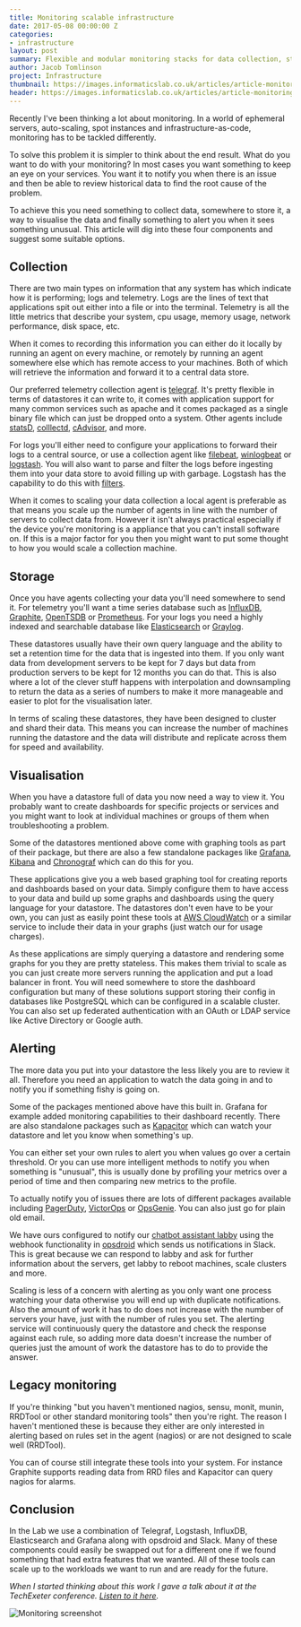 ```yaml
---
title: Monitoring scalable infrastructure
date: 2017-05-08 00:00:00 Z
categories:
- infrastructure
layout: post
summary: Flexible and modular monitoring stacks for data collection, storage, alerting and visualisation.
author: Jacob Tomlinson
project: Infrastructure
thumbnail: https://images.informaticslab.co.uk/articles/article-monitoring/bff4cefb8273cd0c1aafd1055d9c90b9.png
header: https://images.informaticslab.co.uk/articles/article-monitoring/29709f05a71b43ff096589fdb490a804.png
---
```


Recently I've been thinking a lot about monitoring. In a world of ephemeral servers, auto-scaling, spot instances and infrastructure-as-code, monitoring has to be tackled differently.

To solve this problem it is simpler to think about the end result. What do you want to do with your monitoring? In most cases you want something to keep an eye on your services. You want it to notify you when there is an issue and then be able to review historical data to find the root cause of the problem.

To achieve this you need something to collect data, somewhere to store it, a way to visualise the data and finally something to alert you when it sees something unusual. This article will dig into these four components and suggest some suitable options.

## Collection

There are two main types on information that any system has which indicate how it is performing; logs and telemetry. Logs are the lines of text that applications spit out either into a file or into the terminal. Telemetry is all the little metrics that describe your system, cpu usage, memory usage, network performance, disk space, etc.

When it comes to recording this information you can either do it locally by running an agent on every machine, or remotely by running an agent somewhere else which has remote access to your machines. Both of which will retrieve the information and forward it to a central data store.

Our preferred telemetry collection agent is [telegraf](https://www.influxdata.com/telegraf/). It's pretty flexible in terms of datastores it can write to, it comes with application support for many common services such as apache and it comes packaged as a single binary file which can just be dropped onto a system. Other agents include [statsD](https://github.com/etsy/statsd), [colllectd](https://collectd.org/), [cAdvisor](https://github.com/google/cadvisor), and more.

For logs you'll either need to configure your applications to forward their logs to a central source, or use a collection agent like [filebeat](https://www.elastic.co/products/beats/filebeat), [winlogbeat](https://www.elastic.co/products/beats/winlogbeat) or [logstash](https://www.elastic.co/products/logstash). You will also want to parse and filter the logs before ingesting them into your data store to avoid filling up with garbage. Logstash has the capability to do this with [filters](https://www.elastic.co/guide/en/logstash/current/filter-plugins.html).

When it comes to scaling your data collection a local agent is preferable as that means you scale up the number of agents in line with the number of servers to collect data from. However it isn't always practical especially if the device you're monitoring is a appliance that you can't install software on. If this is a major factor for you then you might want to put some thought to how you would scale a collection machine.

## Storage

Once you have agents collecting your data you'll need somewhere to send it. For telemetry you'll want a time series database such as [InfluxDB](https://github.com/influxdata/influxdb), [Graphite](https://graphiteapp.org/), [OpenTSDB](http://opentsdb.net/) or [Prometheus](https://prometheus.io/). For your logs you need a highly indexed and searchable database like [Elasticsearch](https://www.elastic.co/products/elasticsearch) or [Graylog](https://www.graylog.org/).

These datastores usually have their own query language and the ability to set a retention time for the data that is ingested into them. If you only want data from development servers to be kept for 7 days but data from production servers to be kept for 12 months you can do that. This is also where a lot of the clever stuff happens with interpolation and downsampling to return the data as a series of numbers to make it more manageable and easier to plot for the visualisation later.

In terms of scaling these datastores, they have been designed to cluster and shard their data. This means you can increase the number of machines running the datastore and the data will distribute and replicate across them for speed and availability.

## Visualisation

When you have a datastore full of data you now need a way to view it. You probably want to create dashboards for specific projects or services and you might want to look at individual machines or groups of them when troubleshooting a problem.

Some of the datastores mentioned above come with graphing tools as part of their package, but there are also a few standalone packages like [Grafana](https://grafana.com/), [Kibana](https://www.elastic.co/products/kibana) and [Chronograf](https://github.com/influxdata/chronograf) which can do this for you.

These applications give you a web based graphing tool for creating reports and dashboards based on your data. Simply configure them to have access to your data and build up some graphs and dashboards using the query language for your datastore. The datastores don't even have to be your own, you can just as easily point these tools at [AWS CloudWatch](https://aws.amazon.com/cloudwatch/) or a similar service to include their data in your graphs (just watch our for usage charges).

As these applications are simply querying a datastore and rendering some graphs for you they are pretty stateless. This makes them trivial to scale as you can just create more servers running the application and put a load balancer in front. You will need somewhere to store the dashboard configuration but many of these solutions support storing their config in databases like PostgreSQL which can be configured in a scalable cluster. You can also set up federated authentication with an OAuth or LDAP service like Active Directory or Google auth.

## Alerting

The more data you put into your datastore the less likely you are to review it all. Therefore you need an application to watch the data going in and to notify you if something fishy is going on.

Some of the packages mentioned above have this built in. Grafana for example added monitoring capabilities to their dashboard recently. There are also standalone packages such as [Kapacitor](https://github.com/influxdata/kapacitor) which can watch your datastore and let you know when something's up.

You can either set your own rules to alert you when values go over a certain threshold. Or you can use more intelligent methods to notify you when something is "unusual", this is usually done by profiling your metrics over a period of time and then comparing new metrics to the profile.

To actually notify you of issues there are lots of different packages available including [PagerDuty](https://www.pagerduty.com/), [VictorOps](https://victorops.com) or [OpsGenie](https://www.opsgenie.com/). You can also just go for plain old email.

We have ours configured to notify our [chatbot assistant labby](http://www.informaticslab.co.uk/projects/labby.html) using the webhook functionality in [opsdroid](http://opsdroid.github.io/) which sends us notifications in Slack. This is great because we can respond to labby and ask for further information about the servers, get labby to reboot machines, scale clusters and more.

Scaling is less of a concern with alerting as you only want one process watching your data otherwise you will end up with duplicate notifications. Also the amount of work it has to do does not increase with the number of servers your have, just with the number of rules you set. The alerting service will continuously query the datastore and check the response against each rule, so adding more data doesn't increase the number of queries just the amount of work the datastore has to do to provide the answer.

## Legacy monitoring

If you're thinking "but you haven't mentioned nagios, sensu, monit, munin, RRDTool or other standard monitoring tools" then you're right. The reason I haven't mentioned these is because they either are only interested in alerting based on rules set in the agent (nagios) or are not designed to scale well (RRDTool).

You can of course still integrate these tools into your system. For instance Graphite supports reading data from RRD files and Kapacitor can query nagios for alarms.

## Conclusion

In the Lab we use a combination of Telegraf, Logstash, InfluxDB, Elasticsearch and Grafana along with opsdroid and Slack. Many of these components could easily be swapped out for a different one if we found something that had extra features that we wanted. All of these tools can scale up to the workloads we want to run and are ready for the future.

_When I started thinking about this work I gave a talk about it at the TechExeter conference. [Listen to it here](https://soundcloud.com/techexeter/2016-track-1-jacob-tomlinson-monitoring-in-a-scalable-world)._

![Monitoring screenshot](https://images.informaticslab.co.uk/articles/article-monitoring/29709f05a71b43ff096589fdb490a804.png)

